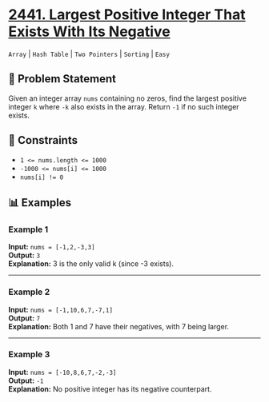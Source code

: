 # [2441. Largest Positive Integer That Exists With Its Negative](https://leetcode.com/problems/largest-positive-integer-that-exists-with-its-negative/description/)
`Array` | `Hash Table` | `Two Pointers` | `Sorting` | `Easy`

## 📝 Problem Statement
Given an integer array `nums` containing no zeros, find the largest positive integer `k` where `-k` also exists in the array. Return `-1` if no such integer exists.

## 🔢 Constraints
- `1 <= nums.length <= 1000`
- `-1000 <= nums[i] <= 1000`
- `nums[i] != 0`

## 📊 Examples

### Example 1
**Input:** `nums = [-1,2,-3,3]`  
**Output:** `3`  
**Explanation:** 3 is the only valid k (since -3 exists).

---

### Example 2
**Input:** `nums = [-1,10,6,7,-7,1]`  
**Output:** `7`  
**Explanation:** Both 1 and 7 have their negatives, with 7 being larger.

---

### Example 3
**Input:** `nums = [-10,8,6,7,-2,-3]`  
**Output:** `-1`  
**Explanation:** No positive integer has its negative counterpart.

